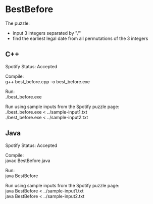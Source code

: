 BestBefore
==============

The puzzle:
* input 3 integers separated by "/"
* find the earliest legal date from all permutations of the 3 integers


C++
---

Spotify Status: Accepted

Compile:  
g++ best_before.cpp -o best_before.exe

Run:  
./best_before.exe

Run using sample inputs from the Spotify puzzle page:  
./best_before.exe < ../sample-input1.txt  
./best_before.exe < ../sample-input2.txt


Java
----

Spotify Status: Accepted

Compile:  
javac BestBefore.java

Run:  
java BestBefore

Run using sample inputs from the Spotify puzzle page:  
java BestBefore < ../sample-input1.txt  
java BestBefore < ../sample-input2.txt

